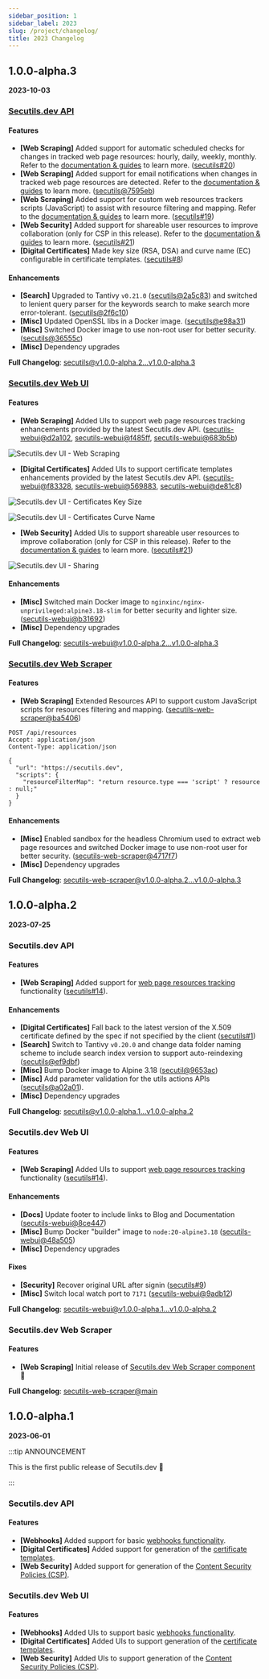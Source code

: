 ```yaml
---
sidebar_position: 1
sidebar_label: 2023
slug: /project/changelog/
title: 2023 Changelog
---
```


## 1.0.0-alpha.3
**2023-10-03**

### [Secutils.dev API](https://github.com/secutils-dev/secutils)

#### Features

* **[Web Scraping]** Added support for automatic scheduled checks for changes in tracked web page resources: hourly, daily, weekly, monthly. Refer to the [documentation & guides](https://secutils.dev/docs/guides/web_scraping/resources#detect-changes-with-a-web-page-resources-tracker) to learn more. ([secutils#20](https://github.com/secutils-dev/secutils/issues/20))
* **[Web Scraping]** Added support for email notifications when changes in tracked web page resources are detected. Refer to the [documentation & guides](https://secutils.dev/docs/guides/web_scraping/resources#detect-changes-with-a-web-page-resources-tracker) to learn more. ([secutils@7595eb](https://github.com/secutils-dev/secutils/commit/7595eb9d7a81fc96e4acec88f9a3488e0c2006d7))
* **[Web Scraping]** Added support for custom web resources trackers scripts (JavaScript) to assist with resource filtering and mapping. Refer to the [documentation & guides](https://secutils.dev/docs/guides/web_scraping/resources#filter-resources-with-a-web-page-resources-tracker) to learn more. ([secutils#19](https://github.com/secutils-dev/secutils/issues/19))
* **[Web Security]** Added support for shareable user resources to improve collaboration (only for CSP in this release). Refer to the [documentation & guides](https://secutils.dev/docs/guides/web_security/csp) to learn more. ([secutils#21](https://github.com/secutils-dev/secutils/issues/21))
* **[Digital Certificates]** Made key size (RSA, DSA) and curve name (EC) configurable in certificate templates. ([secutils#8](https://github.com/secutils-dev/secutils/issues/8))

#### Enhancements

* **[Search]** Upgraded to Tantivy `v0.21.0` ([secutils@2a5c83](https://github.com/secutils-dev/secutils/commit/2a5c83378dc0edb8875140337de54b5bec2a49ea)) and switched to lenient query parser for the keywords search to make search more error-tolerant. ([secutils@2f6c10](https://github.com/secutils-dev/secutils/commit/2f6c10bc5c47e0ef217fbd7874dd41ceda41ba8e))
* **[Misc]** Updated OpenSSL libs in a Docker image. ([secutils@e98a31](https://github.com/secutils-dev/secutils/commit/e98a31aee7e7782b832de23d620a1e2eb317e155))
* **[Misc]** Switched Docker image to use non-root user for better security. ([secutils@36555c](https://github.com/secutils-dev/secutils/commit/36555c974b75e2064ef642448503c08267dc9ef1))
* **[Misc]** Dependency upgrades

**Full Changelog**: [secutils@v1.0.0-alpha.2...v1.0.0-alpha.3](https://github.com/secutils-dev/secutils/compare/v1.0.0-alpha.2...v1.0.0-alpha.3)

### [Secutils.dev Web UI](https://github.com/secutils-dev/secutils-webui)

#### Features

* **[Web Scraping]** Added UIs to support web page resources tracking enhancements provided by the latest Secutils.dev API. ([secutils-webui@d2a102](https://github.com/secutils-dev/secutils-webui/commit/d2a102617f360c02df64a004d88bddb4eff7b072), [secutils-webui@f485ff](https://github.com/secutils-dev/secutils-webui/commit/f485ff123fc8b4512fd48b7e8c2ab65cfb90c05a), [secutils-webui@683b5b](https://github.com/secutils-dev/secutils-webui/commit/683b5bfd602cc47617298f8caceaf6b9e62f41dd))

![Secutils.dev UI - Web Scraping](https://secutils.dev/docs/img/docs/changelog_1.0.0_alpha.3_web_scraping.png)

* **[Digital Certificates]** Added UIs to support certificate templates enhancements provided by the latest Secutils.dev API. ([secutils-webui@f83328](https://github.com/secutils-dev/secutils-webui/commit/f83328bdafd4cad21b6033fc92b2dd4ad348a605), [secutils-webui@569883](https://github.com/secutils-dev/secutils-webui/commit/5698837f6dda5fa0ffc5542754e5685c1b2c82e0), [secutils-webui@de81c8](https://github.com/secutils-dev/secutils-webui/commit/de81c85bea84c983e2bb6fd77eca9d867cd8a4fc))

![Secutils.dev UI - Certificates Key Size](https://secutils.dev/docs/img/docs/changelog_1.0.0_alpha.3_certificates_key_size.png)

![Secutils.dev UI - Certificates Curve Name](https://secutils.dev/docs/img/docs/changelog_1.0.0_alpha.3_certificates_curve_name.png)

* **[Web Security]** Added UIs to support shareable user resources to improve collaboration (only for CSP in this release). Refer to the [documentation & guides](https://secutils.dev/docs/guides/web_security/csp) to learn more. ([secutils#21](https://github.com/secutils-dev/secutils/issues/21))

![Secutils.dev UI - Sharing](https://secutils.dev/docs/img/docs/changelog_1.0.0_alpha.3_sharing.png)

#### Enhancements
* **[Misc]** Switched main Docker image to `nginxinc/nginx-unprivileged:alpine3.18-slim` for better security and lighter size. ([secutils-webui@b31692](https://github.com/secutils-dev/secutils-webui/commit/b31692259d96db376b40261e442d49ce78f8987f))
* **[Misc]** Dependency upgrades

**Full Changelog**: [secutils-webui@v1.0.0-alpha.2...v1.0.0-alpha.3](https://github.com/secutils-dev/secutils-webui/compare/v1.0.0-alpha.2...v1.0.0-alpha.3)

### [Secutils.dev Web Scraper](https://github.com/secutils-dev/secutils-web-scraper)

#### Features

* **[Web Scraping]** Extended Resources API to support custom JavaScript scripts for resources filtering and mapping. ([secutils-web-scraper@ba5406](https://github.com/secutils-dev/secutils-web-scraper/commit/ba5406beb40e941ab9c9a4093cb3b9e109492be7))

```http
POST /api/resources
Accept: application/json
Content-Type: application/json

{
  "url": "https://secutils.dev",
  "scripts": {
    "resourceFilterMap": "return resource.type === 'script' ? resource : null;"
  }
}
```

#### Enhancements
* **[Misc]** Enabled sandbox for the headless Chromium used to extract web page resources and switched Docker image to use non-root user for better security. ([secutils-web-scraper@4717f7](https://github.com/secutils-dev/secutils-web-scraper/commit/4717f744e093a7ac376558ef4ed59f23af9df9aa))
* **[Misc]** Dependency upgrades

**Full Changelog**: [secutils-web-scraper@v1.0.0-alpha.2...v1.0.0-alpha.3](https://github.com/secutils-dev/secutils-web-scraper/compare/v1.0.0-alpha.2...v1.0.0-alpha.3)


## 1.0.0-alpha.2
**2023-07-25**

### Secutils.dev API

#### Features

* **[Web Scraping]** Added support for [web page resources tracking](../../guides/web_scraping/resources) functionality ([secutils#14](https://github.com/secutils-dev/secutils/issues/14)).

#### Enhancements

* **[Digital Certificates]** Fall back to the latest version of the X.509 certificate defined by the spec if not specified by the client ([secutils#1](https://github.com/secutils-dev/secutils/issues/1))
* **[Search]** Switch to Tantivy `v0.20.0` and change data folder naming scheme to include search index version to support auto-reindexing ([secutils@ef9dbf](https://github.com/secutils-dev/secutils/commit/ef9dbf2baa0643f8c7874decb640ec67453047a2))
* **[Misc]** Bump Docker image to Alpine 3.18 ([secutil@9653ac](https://github.com/secutils-dev/secutils/commit/9653ac960b3f468744ca9ea53ef91b7ff1418e1e))
* **[Misc]** Add parameter validation for the utils actions APIs ([secutils@a02a01](https://github.com/secutils-dev/secutils/commit/a02a01a084f539984c2f39fd4a9ba5855a89a3d9)).
* **[Misc]** Dependency upgrades

**Full Changelog**: [secutils@v1.0.0-alpha.1...v1.0.0-alpha.2](https://github.com/secutils-dev/secutils/compare/v1.0.0-alpha.1...v1.0.0-alpha.2)

### Secutils.dev Web UI

#### Features

* **[Web Scraping]** Added UIs to support [web page resources tracking](../../guides/web_scraping/resources) functionality ([secutils#14](https://github.com/secutils-dev/secutils/issues/14)).

#### Enhancements
* **[Docs]** Update footer to include links to Blog and Documentation ([secutils-webui@8ce447](https://github.com/secutils-dev/secutils-webui/commit/8ce447e0c1f69dc66f7486f19502d687badbadd7))
* **[Misc]** Bump Docker "builder" image to `node:20-alpine3.18` ([secutils-webui@48a505](https://github.com/secutils-dev/secutils-webui/commit/48a50515957ed36de3bd29dd211c1cfdcf02ce65))
* **[Misc]** Dependency upgrades

#### Fixes
* **[Security]** Recover original URL after signin ([secutils#9](https://github.com/secutils-dev/secutils/issues/9))
* **[Misc]** Switch local watch port to `7171` ([secutils-webui@9adb12](https://github.com/secutils-dev/secutils-webui/commit/9adb128d8f2eacde94d835bbb63f8926e27dd98f))

**Full Changelog**: [secutils-webui@v1.0.0-alpha.1...v1.0.0-alpha.2](https://github.com/secutils-dev/secutils-webui/compare/v1.0.0-alpha.1...v1.0.0-alpha.2)

### Secutils.dev Web Scraper

#### Features

* **[Web Scraping]** Initial release of [Secutils.dev Web Scraper component](https://github.com/secutils-dev/secutils-web-scraper) :tada:

**Full Changelog**: [secutils-web-scraper@main](https://github.com/secutils-dev/secutils-web-scraper/commits/main)

## 1.0.0-alpha.1
**2023-06-01**

:::tip ANNOUNCEMENT

This is the first public release of Secutils.dev 🎉

:::

### Secutils.dev API

#### Features

* **[Webhooks]** Added support for basic [webhooks functionality](../../guides/webhooks).
* **[Digital Certificates]** Added support for generation of the [certificate templates](../../guides/digital_certificates/certificate_templates).
* **[Web Security]** Added support for generation of the [Content Security Policies (CSP)](../../guides/web_security/csp).

### Secutils.dev Web UI

#### Features

* **[Webhooks]** Added UIs to support basic [webhooks functionality](../../guides/webhooks).
* **[Digital Certificates]** Added UIs to support generation of the [certificate templates](../../guides/digital_certificates/certificate_templates).
* **[Web Security]** Added UIs to support generation of the [Content Security Policies (CSP)](../../guides/web_security/csp).
